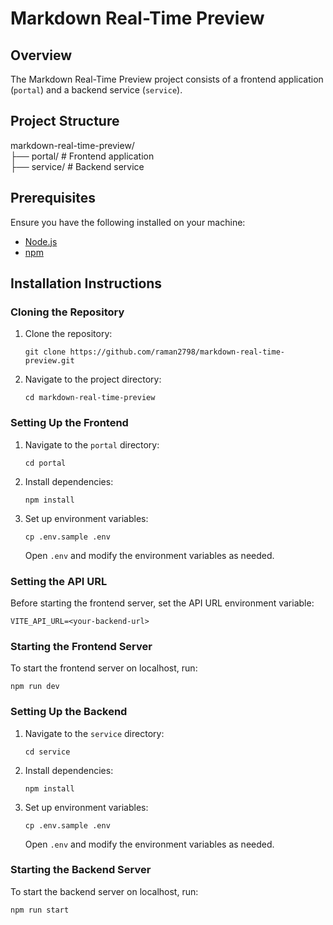 # Markdown Real-Time Preview

## Overview

The Markdown Real-Time Preview project consists of a frontend application (`portal`) and a backend service (`service`).

## Project Structure

markdown-real-time-preview/  
├── portal/ # Frontend application  
├── service/ # Backend service

## Prerequisites

Ensure you have the following installed on your machine:

- [Node.js](https://nodejs.org/)
- [npm](https://www.npmjs.com/)

## Installation Instructions

### Cloning the Repository

1. Clone the repository:

   `git clone https://github.com/raman2798/markdown-real-time-preview.git`

2. Navigate to the project directory:

   `cd markdown-real-time-preview`

### Setting Up the Frontend

1. Navigate to the `portal` directory:

   `cd portal`

2. Install dependencies:

   `npm install`

3. Set up environment variables:

   `cp .env.sample .env`

   Open `.env` and modify the environment variables as needed.

### Setting the API URL

Before starting the frontend server, set the API URL environment variable:

`VITE_API_URL=<your-backend-url>`

### Starting the Frontend Server

To start the frontend server on localhost, run:

`npm run dev`

### Setting Up the Backend

1. Navigate to the `service` directory:

   `cd service`

2. Install dependencies:

   `npm install`

3. Set up environment variables:

   `cp .env.sample .env`

   Open `.env` and modify the environment variables as needed.

### Starting the Backend Server

To start the backend server on localhost, run:

`npm run start`
